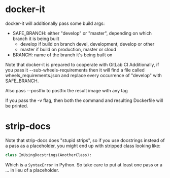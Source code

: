 docker-it
=========

docker-it will additionally pass some build args:

- SAFE_BRANCH: either "develop" or "master", depending on which branch it is being built
  - develop if build on branch devel, development, develop or other
  - master if build on production, master or cloud
- BRANCH: name of the branch it's being built on 

Note that docker-it is prepared to cooperate with GitLab CI
Additionally, if you pass it --sub-wheels-requirements
then it will find a file called wheels_requirements.json
and replace every occurrence of "develop" with SAFE_BRANCH.

Also pass --postfix to postfix the result image with any tag

If you pass the -v flag, then both the command and resulting Dockerfile
will be printed.

strip-docs
==========

Note that strip-docs does "stupid strips", so if you use docstrings instead of a pass as a placeholder, you might
end up with stripped class looking like:

```python
class ImUsingDocstrings(AnotherClass):
```

Which is a `SyntaxError` in Python. So take care to put at least one pass or a ... in lieu of a placeholder.
